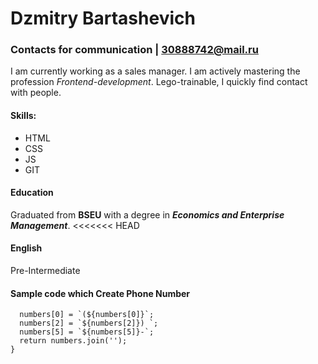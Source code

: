 # Dzmitry Bartashevich 
### Contacts for communication   |  30888742@mail.ru

I am currently working as a sales manager. I am actively mastering the profession *Frontend-development*. Lego-trainable, I quickly find contact with people.

#### Skills:
- HTML
- CSS
- JS
- GIT

#### Education
Graduated from **BSEU** with a degree in ***Economics and Enterprise Management***.
<<<<<<< HEAD
#### English 
Pre-Intermediate
#### Sample code which Create Phone Number
```function createPhoneNumber(numbers){
  numbers[0] = `(${numbers[0]}`;
  numbers[2] = `${numbers[2]}) `;
  numbers[5] = `${numbers[5]}-`;
  return numbers.join('');
}

